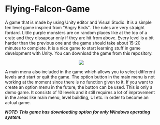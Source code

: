 # Flying-Falcon-Game
A game that is made by using Unity editor and Visual Studio. It is a simple ten level game inspired from "Angry Birds". The rules are very straight fordard. Little purple monsters are on random places like at the top of a crate and they dissapear only if they are hit from above. Every level is a bit harder than the previous one and the game should take about 15-20 minutes to complete. It is a nice game to start learning stuff in game development with Unity. You can download the game from this repository.

<p align="center">
  <img src="https://user-images.githubusercontent.com/111835151/187319397-76ba6ac8-2891-48e2-a07b-f62086fa09b1.gif">
</p>

A main menu also included in the game which allows you to select different levels and start or quit the game. The option button in the main menu is not working at the moment since there is no function given to it. If you want to create an option menu in the future, the button can be used. This is only a demo game. It consists of 10 levels and it still requires a lot of improvement in the areas like main menu, level building, UI etc. in order to become an actual game.

***NOTE: This game has downloading option for only Windows operating system.***

